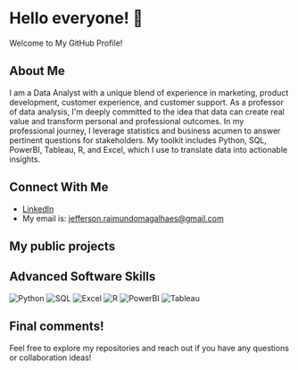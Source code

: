 # Hello everyone! 👋
Welcome to My GitHub Profile! 

## About Me
I am a Data Analyst with a unique blend of experience in marketing, product development, customer experience, and customer support. As a professor of data analysis, I'm deeply committed to the idea that data can create real value and transform personal and professional outcomes.
In my professional journey, I leverage statistics and business acumen to answer pertinent questions for stakeholders. My toolkit includes Python, SQL, PowerBI, Tableau, R, and Excel, which I use to translate data into actionable insights.

## Connect With Me
- [LinkedIn](https://www.linkedin.com/in/jefferson-raimundo-magalhaes/)
- My email is: jefferson.raimundomagalhaes@gmail.com

## My public projects

## Advanced Software Skills

![Python](https://upload.wikimedia.org/wikipedia/commons/c/cf/Python_logo_51.svg)
![SQL](https://upload.wikimedia.org/wikipedia/commons/8/87/Sql_data_base_with_logo.png)
![Excel](https://upload.wikimedia.org/wikipedia/commons/4/40/Microsoft-excel.png)
![R](https://upload.wikimedia.org/wikipedia/commons/9/92/Font_Awesome_5_brands_r-project.svg)
![PowerBI](https://upload.wikimedia.org/wikipedia/commons/6/61/Power-BI-logo-300x79.png)
![Tableau](https://github.com/JeffersonMagalhaes/JeffersonMagalhaes/assets/44331501/6f3737cd-4b8b-498b-a531-da4a34b9a2dc)



## Final comments! 
Feel free to explore my repositories and reach out if you have any questions or collaboration ideas!

<!--
**JeffersonMagalhaes/JeffersonMagalhaes** is a ✨ _special_ ✨ repository because its `README.md` (this file) appears on your GitHub profile.

Here are some ideas to get you started:

- 🔭 I’m currently working on ...
- 🌱 I’m currently learning ...
- 👯 I’m looking to collaborate on ...
- 🤔 I’m looking for help with ...
- 💬 Ask me about ...
- 📫 How to reach me: ...
- 😄 Pronouns: ...
- ⚡ Fun fact: ...
-->
